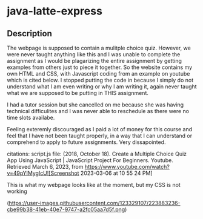 # java-latte-express

## Description
The webpage is supposed to contain a mulitple choice quiz. 
However, we were never taught anything like this and I was unable to complete the assignment as I would be plagarizing the entire assignment by getting examples from others just to piece it together. So the website contains my own HTML and CSS, with Javascript coding from an example on youtube which is cited below. I stopped putting the code in because I simply do not understand what I am even writing or why I am writing it, again never taught what we are supposed to be putting in THIS assignment. 

I had a tutor session but she cancelled on me because she was having technical difficulites and I was never able to reschedule as there were no time slots availabe. 

Feeling exteremly discouraged as I paid a lot of money for this course and feel that I have not been taught properly, in a way that I can understand or comprehend to apply to future assignments. Very dissapointed. 

citations:
script.js file: 
(2018, October 18). Create a Multiple Choice Quiz App Using JavaScript | JavaScript Project For Beginners. Youtube. Retrieved March 6, 2023, from https://www.youtube.com/watch?v=49pYIMygIcU![Screenshot 2023-03-06 at 10 55 24 PM]


This is what my webpage looks like at the moment, but my CSS is not working

(https://user-images.githubusercontent.com/123329107/223883236-cbe99b38-41eb-40e7-9747-a2fc05aa7d5f.png)
